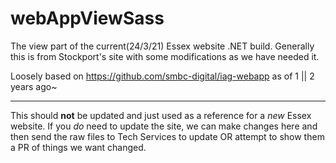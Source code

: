 # webAppViewSass

The view part of the current(24/3/21) Essex website .NET build.
Generally this is from Stockport's site with some modifications as we have needed it.

Loosely based on https://github.com/smbc-digital/iag-webapp as of 1 || 2 years ago~

---

This should **not** be updated and just used as a reference for a _new_ Essex website.
If you _do_ need to update the site, we can make changes here and then send the raw files to Tech Services to update OR attempt to show them a PR of things we want changed.
